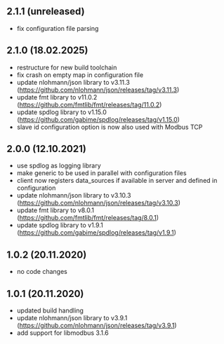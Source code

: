 ## 2.1.1 (unreleased)
- fix configuration file parsing

## 2.1.0 (18.02.2025)
- restructure for new build toolchain
- fix crash on empty map in configuration file
- update nlohmann/json library to v3.11.3 (https://github.com/nlohmann/json/releases/tag/v3.11.3)
- update fmt library to v11.0.2 (https://github.com/fmtlib/fmt/releases/tag/11.0.2)
- update spdlog library to v1.15.0 (https://github.com/gabime/spdlog/releases/tag/v1.15.0)
- slave id configuration option is now also used with Modbus TCP

## 2.0.0 (12.10.2021)
- use spdlog as logging library
- make generic to be used in parallel with configuration files
- client now registers data_sources if available in server and defined in configuration
- update nlohmann/json library to v3.10.3 (https://github.com/nlohmann/json/releases/tag/v3.10.3)
- update fmt library to v8.0.1 (https://github.com/fmtlib/fmt/releases/tag/8.0.1)
- update spdlog library to v1.9.1 (https://github.com/gabime/spdlog/releases/tag/v1.9.1)

## 1.0.2 (20.11.2020)
- no code changes

## 1.0.1 (20.11.2020)
- updated build handling
- update nlohmann/json library to v3.9.1 (https://github.com/nlohmann/json/releases/tag/v3.9.1)
- add support for libmodbus 3.1.6